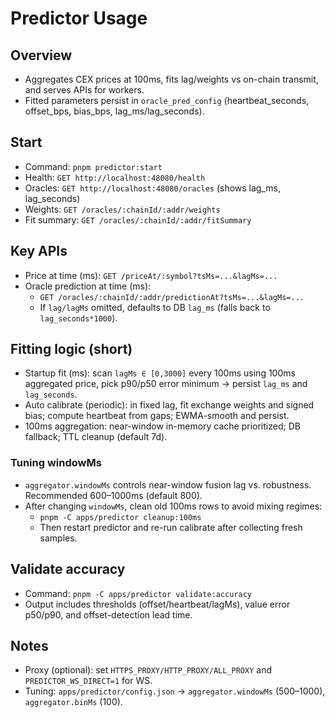 # Predictor Usage

## Overview
- Aggregates CEX prices at 100ms, fits lag/weights vs on-chain transmit, and serves APIs for workers.
- Fitted parameters persist in `oracle_pred_config` (heartbeat_seconds, offset_bps, bias_bps, lag_ms/lag_seconds).

## Start
- Command: `pnpm predictor:start`
- Health: `GET http://localhost:48080/health`
- Oracles: `GET http://localhost:48080/oracles` (shows lag_ms, lag_seconds)
- Weights: `GET /oracles/:chainId/:addr/weights`
- Fit summary: `GET /oracles/:chainId/:addr/fitSummary`

## Key APIs
- Price at time (ms): `GET /priceAt/:symbol?tsMs=...&lagMs=...`
- Oracle prediction at time (ms):
  - `GET /oracles/:chainId/:addr/predictionAt?tsMs=...&lagMs=...`
  - If `lag/lagMs` omitted, defaults to DB `lag_ms` (falls back to `lag_seconds*1000`).

## Fitting logic (short)
- Startup fit (ms): scan `lagMs ∈ [0,3000]` every 100ms using 100ms aggregated price, pick p90/p50 error minimum → persist `lag_ms` and `lag_seconds`.
- Auto calibrate (periodic): in fixed lag, fit exchange weights and signed bias; compute heartbeat from gaps; EWMA-smooth and persist.
- 100ms aggregation: near-window in-memory cache prioritized; DB fallback; TTL cleanup (default 7d).

### Tuning windowMs
- `aggregator.windowMs` controls near-window fusion lag vs. robustness. Recommended 600–1000ms (default 800).
- After changing `windowMs`, clean old 100ms rows to avoid mixing regimes:
  - `pnpm -C apps/predictor cleanup:100ms`
  - Then restart predictor and re-run calibrate after collecting fresh samples.

## Validate accuracy
- Command: `pnpm -C apps/predictor validate:accuracy`
- Output includes thresholds (offset/heartbeat/lagMs), value error p50/p90, and offset-detection lead time.

## Notes
- Proxy (optional): set `HTTPS_PROXY/HTTP_PROXY/ALL_PROXY` and `PREDICTOR_WS_DIRECT=1` for WS.
- Tuning: `apps/predictor/config.json` → `aggregator.windowMs` (500–1000), `aggregator.binMs` (100).
